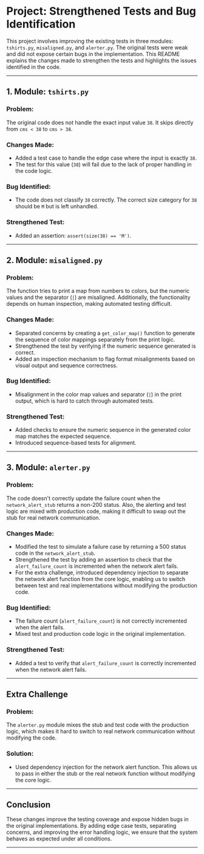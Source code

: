 # Project: Strengthened Tests and Bug Identification

This project involves improving the existing tests in three modules: `tshirts.py`, `misaligned.py`, and `alerter.py`. The original tests were weak and did not expose certain bugs in the implementation. This README explains the changes made to strengthen the tests and highlights the issues identified in the code.

---

## 1. **Module: `tshirts.py`**

### Problem:
The original code does not handle the exact input value `38`. It skips directly from `cms < 38` to `cms > 38`.

### Changes Made:
- Added a test case to handle the edge case where the input is exactly `38`.
- The test for this value (`38`) will fail due to the lack of proper handling in the code logic.

### Bug Identified:
- The code does not classify `38` correctly. The correct size category for `38` should be `M` but is left unhandled.

### Strengthened Test:
- Added an assertion: `assert(size(38) == 'M')`.

---

## 2. **Module: `misaligned.py`**

### Problem:
The function tries to print a map from numbers to colors, but the numeric values and the separator (`|`) are misaligned. Additionally, the functionality depends on human inspection, making automated testing difficult.

### Changes Made:
- Separated concerns by creating a `get_color_map()` function to generate the sequence of color mappings separately from the print logic.
- Strengthened the test by verifying if the numeric sequence generated is correct.
- Added an inspection mechanism to flag format misalignments based on visual output and sequence correctness.

### Bug Identified:
- Misalignment in the color map values and separator (`|`) in the print output, which is hard to catch through automated tests.

### Strengthened Test:
- Added checks to ensure the numeric sequence in the generated color map matches the expected sequence.
- Introduced sequence-based tests for alignment.

---

## 3. **Module: `alerter.py`**

### Problem:
The code doesn't correctly update the failure count when the `network_alert_stub` returns a non-200 status. Also, the alerting and test logic are mixed with production code, making it difficult to swap out the stub for real network communication.

### Changes Made:
- Modified the test to simulate a failure case by returning a 500 status code in the `network_alert_stub`.
- Strengthened the test by adding an assertion to check that the `alert_failure_count` is incremented when the network alert fails.
- For the extra challenge, introduced dependency injection to separate the network alert function from the core logic, enabling us to switch between test and real implementations without modifying the production code.

### Bug Identified:
- The failure count (`alert_failure_count`) is not correctly incremented when the alert fails.
- Mixed test and production code logic in the original implementation.

### Strengthened Test:
- Added a test to verify that `alert_failure_count` is correctly incremented when the network alert fails.

---

## Extra Challenge

### Problem:
The `alerter.py` module mixes the stub and test code with the production logic, which makes it hard to switch to real network communication without modifying the code.

### Solution:
- Used dependency injection for the network alert function. This allows us to pass in either the stub or the real network function without modifying the core logic.

---

## Conclusion

These changes improve the testing coverage and expose hidden bugs in the original implementations. By adding edge case tests, separating concerns, and improving the error handling logic, we ensure that the system behaves as expected under all conditions.

---

